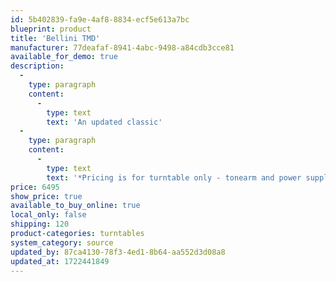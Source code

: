 ```yaml
---
id: 5b402839-fa9e-4af8-8834-ecf5e613a7bc
blueprint: product
title: 'Bellini TMD'
manufacturer: 77deafaf-8941-4abc-9498-a84cdb3cce81
available_for_demo: true
description:
  -
    type: paragraph
    content:
      -
        type: text
        text: 'An updated classic'
  -
    type: paragraph
    content:
      -
        type: text
        text: '*Pricing is for turntable only - tonearm and power supply are additional'
price: 6495
show_price: true
available_to_buy_online: true
local_only: false
shipping: 120
product-categories: turntables
system_category: source
updated_by: 87ca4130-78f3-4ed1-8b64-aa552d3d08a8
updated_at: 1722441849
---
```

